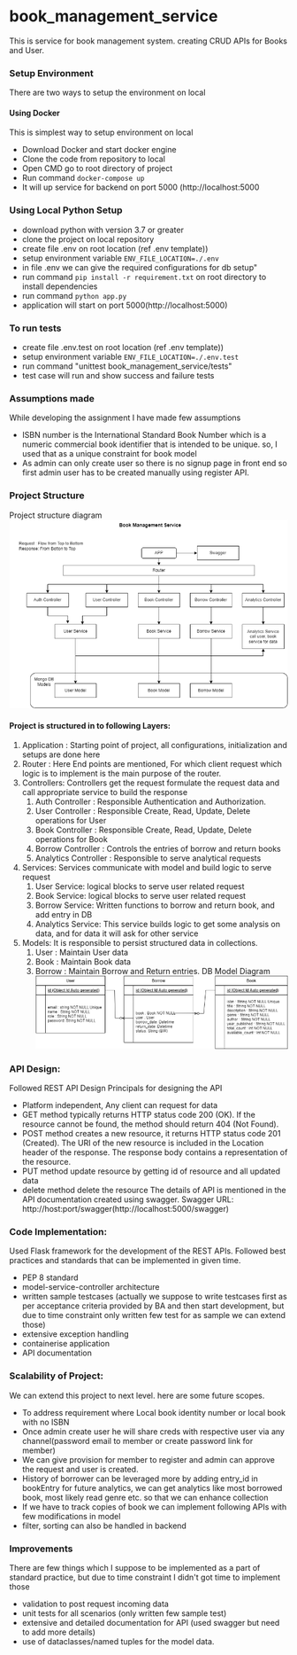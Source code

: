 # book_management_service

This is service for book management system. creating CRUD APIs for Books and User.


### Setup Environment
There are two ways to setup the environment on local
#### Using Docker
This is simplest way to setup environment on local
   - Download Docker and start docker engine
   - Clone the code from repository to local
   - Open CMD go to root directory of project
   - Run command `docker-compose up`
   - It will up service for backend on port 5000 (http://localhost:5000

### Using Local Python Setup
   - download python with version 3.7 or greater
   - clone the project on local repository
   - create file .env on root location (ref .env template))
   - setup environment variable `ENV_FILE_LOCATION=./.env`
   - in file .env we can give the required configurations for db setup"
   - run command `pip install -r requirement.txt` on root directory to install dependencies
   - run command `python app.py`
   - application will start on port 5000(http://localhost:5000)

### To run tests
   - create file .env.test on root location (ref .env template))
   - setup environment variable `ENV_FILE_LOCATION=./.env.test`
   - run command "unittest book_management_service/tests"
   - test case will run and show success and failure tests

### Assumptions made
While developing the assignment I have made few assumptions
   - ISBN number is the International Standard Book Number which is a numeric commercial book identifier that is intended to be unique. so, I used that as a unique constraint for book model
   - As admin can only create user so there is no signup page in front end so first admin user has to be created manually using register API.

### Project Structure
Project structure diagram 
![Project structure diagram](https://github.com/salvieknath18/book_management_service/blob/main/BookManagementService.png?raw=true)

#### Project is structured in to following Layers:
1. Application : Starting point of project, all configurations, initialization and setups are done here
2. Router : Here End points are mentioned, For which client request which logic is to implement is the main purpose of the router.
3. Controllers:
   Controllers get the request formulate the request data and call appropriate service to build the response
   1. Auth Controller : Responsible Authentication and Authorization.
   2. User Controller : Responsible Create, Read, Update, Delete operations for User
   3. Book Controller : Responsible Create, Read, Update, Delete operations for Book
   4. Borrow Controller : Controls the entries of borrow and return books
   5. Analytics Controller : Responsible to serve analytical requests
4. Services: Services communicate with model and build logic to serve request
   1. User Service: logical blocks to serve user related request
   2. Book Service: logical blocks to serve user related request
   3. Borrow Service: Written functions to borrow and return book, and add entry in DB
   4. Analytics Service: This service builds logic to get some analysis on data, and for data it will ask for other service
5. Models:
    It is responsible to persist structured data in collections.
   1. User : Maintain User data
   2. Book : Maintain Book data
   3. Borrow : Maintain Borrow and Return entries.
   DB Model Diagram
   ![Project structure diagram](https://github.com/salvieknath18/book_management_service/blob/main/db_model.png?raw=true)
   

### API Design:

Followed REST API Design Principals for designing the API
   - Platform independent, Any client can request for data
   - GET method typically returns HTTP status code 200 (OK). If the resource cannot be found, the method should return 404 (Not Found).
   - POST method creates a new resource, it returns HTTP status code 201 (Created). The URI of the new resource is included in the Location header of the response. The response body contains a representation of the resource.
   - PUT method update resource by getting id of resource and all updated data
   - delete method delete the resource
The details of API is mentioned in the API documentation created using swagger.
Swagger URL: http://host:port/swagger(http://localhost:5000/swagger)


### Code Implementation:

Used Flask framework for the development of the REST APIs.
Followed best practices and standards that can be implemented in given time.
   - PEP 8 standard
   - model-service-controller architecture
   - written sample testcases (actually we suppose to write testcases first as per acceptance criteria provided by BA and then start development, but due to time constraint only written few test for as sample we can extend those)
   - extensive exception handling
   - containerise application
   - API documentation

### Scalability of Project:

We can extend this project to next level. here are some future scopes.
   - To address requirement where Local book identity number or local book with no ISBN
   - Once admin create user he will share creds with respective user via any channel(password email to member or create password link for member)
   - We can give provision for member to register and admin can approve the request and user is created.
   - History of borrower can be leveraged more by adding entry_id in bookEntry for future analytics, we can get analytics like most borrowed book, most likely read genre etc. so that we can enhance collection 
   - If we have to track copies of book we can implement following APIs with few modifications in model
   - filter, sorting can also be handled in backend

### Improvements

There are few things which I suppose to be implemented as a part of standard practice, but due to time constraint I didn't got time to implement those 
   - validation to post request incoming data
   - unit tests for all scenarios (only written few sample test)
   - extensive and detailed documentation for API (used swagger but need to add more details)
   - use of dataclasses/named tuples for the model data.
